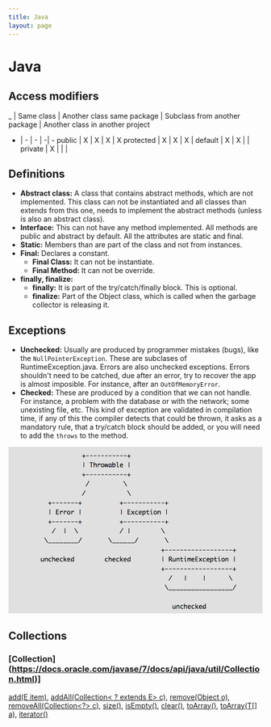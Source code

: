 ```yaml
---
title: Java
layout: page
---
```


# Java

## Access modifiers

 _ | Same class | Another class same package | Subclass from another package | Another class in another project
- | - | - | -| -
public    | X | X | X | X
protected | X | X | X | 
default   | X | X |   | 
private   | X |   |   | 


## Definitions

* **Abstract class:** A class that contains abstract methods, which are not implemented. This class can not be instantiated and all classes than extends from this one, needs to implement the abstract methods (unless is also an abstract class).
* **Interface:** This can not have any method implemented. All methods are public and abstract by default. All the attributes are static and final.
* **Static:** Members than are part of the class and not from instances. 
* **Final:** Declares a constant.
  - **Final Class:** It can not be instantiate.
  - **Final Method:** It can not be override.
* **finally, finalize:** 
  - **finally:** It is part of the try/catch/finally block. This is optional.
  - **finalize:** Part of the Object class, which is called when the garbage collector is releasing it.

## Exceptions

* **Unchecked:** Usually are produced by programmer mistakes (bugs), like the ```NullPointerException```. These are subclases of RuntimeException.java. Errors are also unchecked exceptions. Errors shouldn't need to be catched, due after an error, try to recover the app is almost imposible. For instance, after an ```OutOfMemoryError```.
* **Checked:** These are produced by a condition that we can not handle. For instance, a problem with the database or with the network; some unexisting file, etc. This kind of exception are validated in compilation time, if any of this the compiler detects that could be thrown, it asks as a mandatory rule, that a try/catch block should be added, or you will need to add the ```throws``` to the method.

![Exceptions](/images/exceptions.png)

## Collections

### [Collection] (https://docs.oracle.com/javase/7/docs/api/java/util/Collection.html)]
[add(E item)](https://docs.oracle.com/javase/7/docs/api/java/util/Collection.html#add(E)), [addAll(Collection< ? extends E> c)](https://docs.oracle.com/javase/7/docs/api/java/util/Collection.html#addAll(java.util.Collection)), [remove(Object o)](https://docs.oracle.com/javase/7/docs/api/java/util/Collection.html#remove(java.lang.Object)), [removeAll(Collection<?> c)](https://docs.oracle.com/javase/7/docs/api/java/util/Collection.html#removeAll(java.util.Collection)), [size()](https://docs.oracle.com/javase/7/docs/api/java/util/Collection.html#size()), [isEmpty()](https://docs.oracle.com/javase/7/docs/api/java/util/Collection.html#isEmpty()), [clear()](https://docs.oracle.com/javase/7/docs/api/java/util/Collection.html#clear()), [toArray()](https://docs.oracle.com/javase/7/docs/api/java/util/Collection.html#toArray()), [toArray(T[] a)](https://docs.oracle.com/javase/7/docs/api/java/util/Collection.html#toArray(T[])), [iterator()](https://docs.oracle.com/javase/7/docs/api/java/util/Collection.html#iterator())

